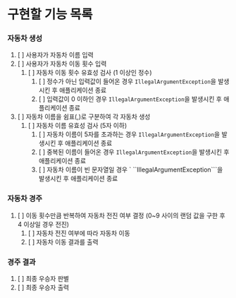 # 구현할 기능 목록


### 자동차 생성

1. [ ] 사용자가 자동차 이름 입력
2. [ ] 사용자가 자동차 이동 횟수 입력
   1. [ ] 자동차 이동 횟수 유효성 검사 (1 이상인 정수)
      1. [ ] 정수가 아닌 입력값이 들어온 경우 ```IllegalArgumentException```을 발생시킨 후 애플리케이션 종료
      2. [ ] 입력값이 0 이하인 경우 ```IllegalArgumentException```을 발생시킨 후 애플리케이션 종료
3. [ ] 자동차 이름을 쉼표(,)로 구분하여 각 자동차 생성
   1. [ ] 자동차 이름 유효성 검사 (5자 이하)
      1. [ ] 자동차 이름이 5자를 초과하는 경우 ```IllegalArgumentException```을 발생시킨 후 애플리케이션 종료
      2. [ ] 중복된 이름이 들어온 경우 ```IllegalArgumentException```을 발생시킨 후 애플리케이션 종료
      3. [ ] 자동차 이름이 빈 문자열일 경우 ` ``IllegalArgumentException```을 발생시킨 후 애플리케이션 종료


### 자동차 경주

1. [ ] 이동 횟수만큼 반복하여 자동차 전진 여부 결정 (0~9 사이의 랜덤 값을 구한 후 4 이상일 경우 전진)
   1. [ ] 자동차 전진 여부에 따라 자동차 이동
   2. [ ] 자동차 이동 결과를 출력


### 경주 결과

1. [ ] 최종 우승자 판별
2. [ ] 최종 우승자 출력